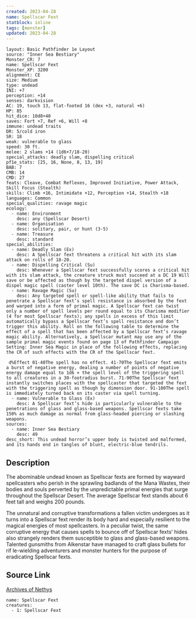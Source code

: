 ```yaml
---
created: 2023-04-28
name: Spellscar Fext
statblock: inline
tags: [monster]
updated: 2023-04-28
---
```

```statblock
layout: Basic Pathfinder 1e Layout
source: "Inner Sea Bestiary"
Monster_CR: 7
name: Spellscar Fext
Monster_XP: 3200
alignment: CE
size: Medium
type: undead
INI: +7
perception: +14
senses: darkvision
AC: 19, touch 13, flat-footed 16 (dex +3, natural +6)
HP: 85
hit_dice: 10d8+40
saves: Fort +7, Ref +6, Will +8
immune: undead traits
DR: 5/cold iron
SR: 18
weak: vulnerable to glass
speed: 30 ft.
melee: 2 slams +14 (1d6+7/18-20)
special_attacks: deadly slam, dispelling critical
pf1e_stats: [25, 16, None, 8, 13, 19]
BAB: 7
CMB: 14
CMD: 27
feats: Cleave, Combat Reflexes, Improved Initiative, Power Attack, Skill Focus (Stealth)
skills: Climb +16, Intimidate +12, Perception +14, Stealth +18
languages: Common
special_qualities: ravage magic
ecology:
  - name: Environment
    desc: any (Spellscar Desert)
  - name: Organisation
    desc: solitary, pair, or hunt (3-5)
  - name: Treasure
    desc: standard
special_abilities:
  - name: Deadly Slam (Ex)
    desc: A Spellscar fext threatens a critical hit with its slam attack on rolls of 18-20.
  - name: Dispelling Critical (Su)
    desc: Whenever a Spellscar fext successfully scores a critical hit with its slam attack, the creature struck must succeed at a DC 19 Will save or be affected as though by the targeted dispel version of a dispel magic spell (caster level 10th). The save DC is Charisma-based.
  - name: Ravage Magic (Su)
    desc: Any targeted spell or spell-like ability that fails to penetrate a Spellscar fext’s spell resistance is absorbed by the fext and warped into a form of primal magic. A Spellscar fext can twist only a number of spell levels per round equal to its Charisma modifier (4 for most Spellscar fexts); any spells in excess of this limit automatically bypass a Spellscar fext’s spell resistance and don’t trigger this ability. Roll on the following table to determine the effect of a spell that has been affected by a Spellscar fext’s ravage magic ability. Alternatively, a Spellscar mutant may use any of the sample primal magic events found on page 13 of Pathfinder Campaign Setting: Inner Sea Magic in place of the following effects, replacing the CR of such effects with the CR of the Spellscar fext.

 d%Effect 01-40The spell has no effect. 41-70The Spellscar fext emits a burst of negative energy, dealing a number of points of negative energy damage equal to 1d6 × the spell level of the triggering spell to all creatures in a 30-footradius burst. 71-90The Spellscar fext instantly switches places with the spellcaster that targeted the fext with the triggering spell as though by dimension door. 91-100The spell is immediately turned back on its caster via spell turning.
  - name: Vulnerable to Glass (Ex)
    desc: A Spellscar fext’s hide is particularly vulnerable to the penetrations of glass and glass-based weapons. Spellscar fexts take 150% as much damage as normal from glass-headed piercing or slashing weapons.
sources:
  - name: Inner Sea Bestiary
    desc: 49
desc_short: This undead horror’s upper body is twisted and malformed, and its hands end in tangles of blunt, electric-blue tendrils.
```
## Description
The abominable undead known as Spellscar fexts are formed by wayward spellcasters who perish in the sprawling badlands of the Mana Wastes, their bodies and souls perverted by the unpredictable primal energies that surge throughout the Spellscar Desert. The average Spellscar fext stands about 6 feet tall and weighs 200 pounds.

The unnatural and corruptive transformations a fallen victim undergoes as it turns into a Spellscar fext render its body hard and especially resilient to the magical energies of most spellcasters. In a peculiar twist, the same corruptive energy that causes spells to bounce off of Spellscar fexts’ hides also strangely renders them susceptible to glass and glass-based weapons. Talented gunsmiths from Alkenstar have managed to craft glass bullets for rif le-wielding adventurers and monster hunters for the purpose of eradicating Spellscar fexts.
## Source Link
[Archives of Nethys](https://aonprd.com/MonsterDisplay.aspx?ItemName=Spellscar%20Fext)
```encounter-table
name: Spellscar Fext
creatures:
  - 1: Spellscar Fext
```
